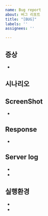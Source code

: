 ```yaml
---
name: Bug report
about: 버그 리포트
title: "[BUG]"
labels: ''
assignees: ''

---
```


## 증상
*

## 시나리오

## ScreenShot
*

## Response
*

## Server log
*
*
## 실행환경
- 
-
